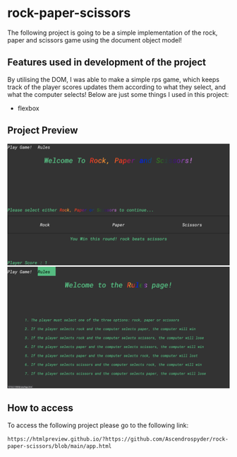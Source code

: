 # rock-paper-scissors
The following project is going to be a simple implementation of the rock, paper and scissors game using the document object model! 

## Features used in development of the project
By utilising the DOM, I was able to make a simple rps game, which keeps track of the player scores updates them according to what they select, and what the computer selects! Below are just some things I used in this project:
- flexbox 


## Project Preview 
![alt text](./resources/images/preview.png)
![alt text](./resources/images/preview2.png)

## How to access 
To access the following project please go to the following link:

```
https://htmlpreview.github.io/?https://github.com/Ascendrospyder/rock-paper-scissors/blob/main/app.html
```
